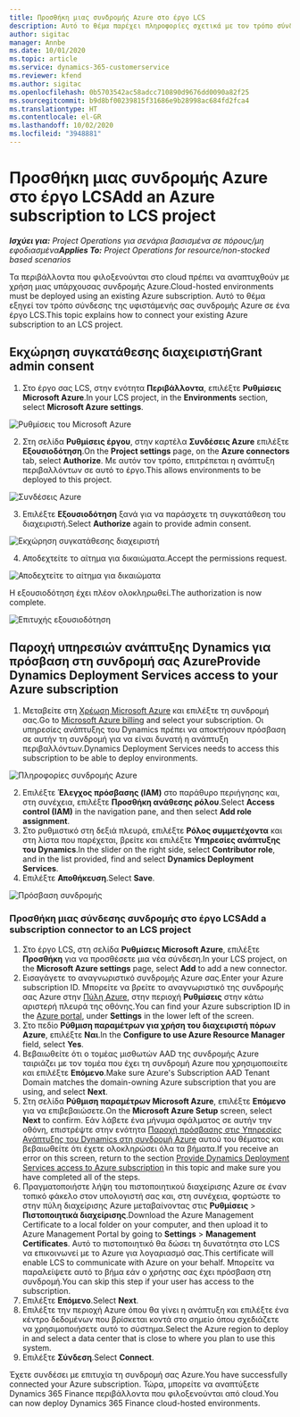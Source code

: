 ```yaml
---
title: Προσθήκη μιας συνδρομής Azure στο έργο LCS
description: Αυτό το θέμα παρέχει πληροφορίες σχετικά με τον τρόπο σύνδεσης της συνδρομής σας Azure σε ένα έργο LCS.
author: sigitac
manager: Annbe
ms.date: 10/01/2020
ms.topic: article
ms.service: dynamics-365-customerservice
ms.reviewer: kfend
ms.author: sigitac
ms.openlocfilehash: 0b5703542ac58adcc710890d9676dd0090a82f25
ms.sourcegitcommit: b9d8bf00239815f31686e9b28998ac684fd2fca4
ms.translationtype: HT
ms.contentlocale: el-GR
ms.lasthandoff: 10/02/2020
ms.locfileid: "3948881"
---
```

# <a name="add-an-azure-subscription-to-lcs-project"></a><span data-ttu-id="c51e1-103">Προσθήκη μιας συνδρομής Azure στο έργο LCS</span><span class="sxs-lookup"><span data-stu-id="c51e1-103">Add an Azure subscription to LCS project</span></span>

<span data-ttu-id="c51e1-104">_**Ισχύει για:** Project Operations για σενάρια βασισμένα σε πόρους/μη εφοδιασμένα_</span><span class="sxs-lookup"><span data-stu-id="c51e1-104">_**Applies To:** Project Operations for resource/non-stocked based scenarios_</span></span>

<span data-ttu-id="c51e1-105">Τα περιβάλλοντα που φιλοξενούνται στο cloud πρέπει να αναπτυχθούν με χρήση μιας υπάρχουσας συνδρομής Azure.</span><span class="sxs-lookup"><span data-stu-id="c51e1-105">Cloud-hosted environments must be deployed using an existing Azure subscription.</span></span> <span data-ttu-id="c51e1-106">Αυτό το θέμα εξηγεί τον τρόπο σύνδεσης της υφιστάμενής σας συνδρομής Azure σε ένα έργο LCS.</span><span class="sxs-lookup"><span data-stu-id="c51e1-106">This topic explains how to connect your existing Azure subscription to an LCS project.</span></span> 

## <a name="grant-admin-consent"></a><span data-ttu-id="c51e1-107">Εκχώρηση συγκατάθεσης διαχειριστή</span><span class="sxs-lookup"><span data-stu-id="c51e1-107">Grant admin consent</span></span>

1. <span data-ttu-id="c51e1-108">Στο έργο σας LCS, στην ενότητα **Περιβάλλοντα**, επιλέξτε **Ρυθμίσεις Microsoft Azure**.</span><span class="sxs-lookup"><span data-stu-id="c51e1-108">In your LCS project, in the **Environments** section, select **Microsoft Azure settings**.</span></span>

![Ρυθμίσεις του Microsoft Azure](./media/1MicrosoftAzureSettings.png)

2. <span data-ttu-id="c51e1-110">Στη σελίδα **Ρυθμίσεις έργου**, στην καρτέλα **Συνδέσεις Azure** επιλέξτε **Εξουσιοδότηση**.</span><span class="sxs-lookup"><span data-stu-id="c51e1-110">On the **Project settings** page, on the **Azure connectors** tab, select **Authorize**.</span></span> <span data-ttu-id="c51e1-111">Με αυτόν τον τρόπο, επιτρέπεται η ανάπτυξη περιβαλλόντων σε αυτό το έργο.</span><span class="sxs-lookup"><span data-stu-id="c51e1-111">This allows environments to be deployed to this project.</span></span>

![Συνδέσεις Azure](./media/2AzureConnectors.png)

3. <span data-ttu-id="c51e1-113">Επιλέξτε **Εξουσιοδότηση** ξανά για να παράσχετε τη συγκατάθεση του διαχειριστή.</span><span class="sxs-lookup"><span data-stu-id="c51e1-113">Select **Authorize** again to provide admin consent.</span></span>

![Εκχώρηση συγκατάθεσης διαχειριστή](./media/3GrantAdminConsent.png)

4. <span data-ttu-id="c51e1-115">Αποδεχτείτε το αίτημα για δικαιώματα.</span><span class="sxs-lookup"><span data-stu-id="c51e1-115">Accept the permissions request.</span></span>

![Αποδεχτείτε το αίτημα για δικαιώματα](./media/4AcceptPermissionRequest.png)

<span data-ttu-id="c51e1-117">Η εξουσιοδότηση έχει πλέον ολοκληρωθεί.</span><span class="sxs-lookup"><span data-stu-id="c51e1-117">The authorization is now complete.</span></span> 

![Επιτυχής εξουσιοδότηση](./media/5AuthorizationComplete.png)

## <a name="provide-dynamics-deployment-services-access-to-your-azure-subscription"></a><a name="provide"></a><span data-ttu-id="c51e1-119">Παροχή υπηρεσιών ανάπτυξης Dynamics για πρόσβαση στη συνδρομή σας Azure</span><span class="sxs-lookup"><span data-stu-id="c51e1-119">Provide Dynamics Deployment Services access to your Azure subscription</span></span>

1. <span data-ttu-id="c51e1-120">Μεταβείτε στη [Χρέωση Microsoft Azure](https://portal.azure.com/#blade/Microsoft\_Azure\_Billing/SubscriptionsBlade) και επιλέξτε τη συνδρομή σας.</span><span class="sxs-lookup"><span data-stu-id="c51e1-120">Go to [Microsoft Azure billing](https://portal.azure.com/#blade/Microsoft\_Azure\_Billing/SubscriptionsBlade) and select your subscription.</span></span> <span data-ttu-id="c51e1-121">Οι υπηρεσίες ανάπτυξης του Dynamics πρέπει να αποκτήσουν πρόσβαση σε αυτήν τη συνδρομή για να είναι δυνατή η ανάπτυξη περιβαλλόντων.</span><span class="sxs-lookup"><span data-stu-id="c51e1-121">Dynamics Deployment Services needs to access this subscription to be able to deploy environments.</span></span>

![Πληροφορίες συνδρομής Azure](./media/6AzureSubscription.png)

2. <span data-ttu-id="c51e1-123">Επιλέξτε **Έλεγχος πρόσβασης (IAM)** στο παράθυρο περιήγησης και, στη συνέχεια, επιλέξτε **Προσθήκη ανάθεσης ρόλου**.</span><span class="sxs-lookup"><span data-stu-id="c51e1-123">Select **Access control (IAM)** in the navigation pane, and then select **Add role assignment**.</span></span>
3. <span data-ttu-id="c51e1-124">Στο ρυθμιστικό στη δεξιά πλευρά, επιλέξτε **Ρόλος συμμετέχοντα** και στη λίστα που παρέχεται, βρείτε και επιλέξτε **Υπηρεσίες ανάπτυξης του Dynamics**.</span><span class="sxs-lookup"><span data-stu-id="c51e1-124">In the slider on the right side, select **Contributor role**, and in the list provided, find and select **Dynamics Deployment Services**.</span></span> 
4. <span data-ttu-id="c51e1-125">Επιλέξτε **Αποθήκευση**.</span><span class="sxs-lookup"><span data-stu-id="c51e1-125">Select **Save**.</span></span>

![Πρόσβαση συνδρομής](./media/7SubscriptionAccess.png)

### <a name="add-a-subscription-connector-to-an-lcs-project"></a><span data-ttu-id="c51e1-127">Προσθήκη μιας σύνδεσης συνδρομής στο έργο LCS</span><span class="sxs-lookup"><span data-stu-id="c51e1-127">Add a subscription connector to an LCS project</span></span>

1. <span data-ttu-id="c51e1-128">Στο έργο LCS, στη σελίδα **Ρυθμίσεις Microsoft Azure**, επιλέξτε **Προσθήκη** για να προσθέσετε μια νέα σύνδεση.</span><span class="sxs-lookup"><span data-stu-id="c51e1-128">In your LCS project, on the **Microsoft Azure settings** page, select **Add** to add a new connector.</span></span>
2. <span data-ttu-id="c51e1-129">Εισαγάγετε το αναγνωριστικό συνδρομής Azure σας.</span><span class="sxs-lookup"><span data-stu-id="c51e1-129">Enter your Azure subscription ID.</span></span> <span data-ttu-id="c51e1-130">Μπορείτε να βρείτε το αναγνωριστικό της συνδρομής σας Azure στην [Πύλη Azure](https://ms.portal.azure.com/), στην περιοχή **Ρυθμίσεις** στην κάτω αριστερή πλευρά της οθόνης.</span><span class="sxs-lookup"><span data-stu-id="c51e1-130">You can find your Azure subscription ID in the [Azure portal](https://ms.portal.azure.com/), under  **Settings**  in the lower left of the screen.</span></span>
3. <span data-ttu-id="c51e1-131">Στο πεδίο **Ρύθμιση παραμέτρων για χρήση του διαχειριστή πόρων Azure**, επιλέξτε **Ναι**.</span><span class="sxs-lookup"><span data-stu-id="c51e1-131">In the **Configure to use Azure Resource Manager** field, select **Yes**.</span></span>
4. <span data-ttu-id="c51e1-132">Βεβαιωθείτε ότι ο τομέας μισθωτών AAD της συνδρομής Azure ταιριάζει με τον τομέα που έχει τη συνδρομή Azure που χρησιμοποιείτε και επιλέξτε **Επόμενο**.</span><span class="sxs-lookup"><span data-stu-id="c51e1-132">Make sure Azure's Subscription AAD Tenant Domain matches the domain-owning Azure subscription that you are using, and select **Next**.</span></span>
5. <span data-ttu-id="c51e1-133">Στη σελίδα **Ρύθμιση παραμέτρων Microsoft Azure**, επιλέξτε **Επόμενο** για να επιβεβαιώσετε.</span><span class="sxs-lookup"><span data-stu-id="c51e1-133">On the **Microsoft Azure Setup** screen, select **Next** to confirm.</span></span> <span data-ttu-id="c51e1-134">Εάν λάβετε ένα μήνυμα σφάλματος σε αυτήν την οθόνη, επιστρέψτε στην ενότητα [Παροχή πρόσβασης στις Υπηρεσίες Ανάπτυξης του Dynamics στη συνδρομή Azure](#provide) αυτού του θέματος και βεβαιωθείτε ότι έχετε ολοκληρώσει όλα τα βήματα.</span><span class="sxs-lookup"><span data-stu-id="c51e1-134">If you receive an error on this screen, return to the section [Provide Dynamics Deployment Services access to Azure subscription](#provide) in this topic and make sure you have completed all of the steps.</span></span>
6. <span data-ttu-id="c51e1-135">Πραγματοποιήστε λήψη του πιστοποιητικού διαχείρισης Azure σε έναν τοπικό φάκελο στον υπολογιστή σας και, στη συνέχεια, φορτώστε το στην πύλη διαχείρισης Azure μεταβαίνοντας στις **Ρυθμίσεις** > **Πιστοποιητικά διαχείρισης**.</span><span class="sxs-lookup"><span data-stu-id="c51e1-135">Download the Azure Management Certificate to a local folder on your computer, and then upload it to Azure Management Portal by going to **Settings** > **Management Certificates**.</span></span> <span data-ttu-id="c51e1-136">Αυτό το πιστοποιητικό θα δώσει τη δυνατότητα στο LCS να επικοινωνεί με το Azure για λογαριασμό σας.</span><span class="sxs-lookup"><span data-stu-id="c51e1-136">This certificate will enable LCS to communicate with Azure on your behalf.</span></span> <span data-ttu-id="c51e1-137">Μπορείτε να παραλείψετε αυτό το βήμα εάν ο χρήστης σας έχει πρόσβαση στη συνδρομή.</span><span class="sxs-lookup"><span data-stu-id="c51e1-137">You can skip this step if your user has access to the subscription.</span></span>
7. <span data-ttu-id="c51e1-138">Επιλέξτε **Επόμενο**.</span><span class="sxs-lookup"><span data-stu-id="c51e1-138">Select  **Next**.</span></span>
8. <span data-ttu-id="c51e1-139">Επιλέξτε την περιοχή Azure όπου θα γίνει η ανάπτυξη και επιλέξτε ένα κέντρο δεδομένων που βρίσκεται κοντά στο σημείο όπου σχεδιάζετε να χρησιμοποιήσετε αυτό το σύστημα.</span><span class="sxs-lookup"><span data-stu-id="c51e1-139">Select the Azure region to deploy in and select a data center that is close to where you plan to use this system.</span></span>
9.  <span data-ttu-id="c51e1-140">Επιλέξτε **Σύνδεση**.</span><span class="sxs-lookup"><span data-stu-id="c51e1-140">Select  **Connect**.</span></span>

<span data-ttu-id="c51e1-141">Έχετε συνδέσει με επιτυχία τη συνδρομή σας Azure.</span><span class="sxs-lookup"><span data-stu-id="c51e1-141">You have successfully connected your Azure subscription.</span></span> <span data-ttu-id="c51e1-142">Τώρα, μπορείτε να αναπτύξετε Dynamics 365 Finance περιβάλλοντα που φιλοξενούνται από cloud.</span><span class="sxs-lookup"><span data-stu-id="c51e1-142">You can now deploy Dynamics 365 Finance cloud-hosted environments.</span></span>


